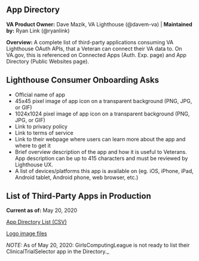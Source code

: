 ## App Directory

**VA Product Owner:** Dave Mazik, VA Lighthouse (@davem-va) | **Maintained by:** Ryan Link (@ryanlink)

**Overview:** A complete list of third-party applications consuming VA Lighthouse OAuth APIs, that a Veteran can connect their VA data to. On VA.gov, this is referenced on Connected Apps (Auth. Exp. page) and App Directory (Public Websites page).


## Lighthouse Consumer Onboarding Asks

- Official name of app
- 45x45 pixel image of app icon on a transparent background (PNG, JPG, or GIF)
- 1024x1024 pixel image of app icon on a transparent background (PNG, JPG, or GIF)
- Link to privacy policy
- Link to terms of service
- Link to their webpage where users can learn more about the app and where to get it
- Brief overview description of the app and how it is useful to Veterans. App description can be up to 415 characters and must be reviewed by Lighthouse UX.
- A list of devices/platforms this app is available on (eg. iOS, iPhone, iPad, Android tablet, Android phone, web browser, etc.)

## List of Third-Party Apps in Production

**Current as of:** May 20, 2020

[App Directory List (CSV)](App%20Directory%20-%20Production%20List.csv)

[Logo image files](../connected-apps-data/)

_NOTE:_ As of May 20, 2020: GirlsComputingLeague is not ready to list their ClinicalTrialSelector app in the Directory._

